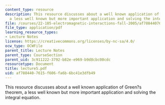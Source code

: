 ```yaml
---
content_type: resource
description: This resource discusses about a well known application of Green?s theorem,
  a less well known but more important application and solving the integral equation.
file: /courses/22-105-electromagnetic-interactions-fall-2005/af7884407615f606fa6b6bc41e3dfb49_lecture5.pdf
file_type: application/pdf
learning_resource_types:
- Lecture Notes
license: https://creativecommons.org/licenses/by-nc-sa/4.0/
ocw_type: OCWFile
parent_title: Lecture Notes
parent_type: CourseSection
parent_uid: 3c911222-3792-b82e-e969-b9d8cbc00cdc
resourcetype: Document
title: lecture5.pdf
uid: af788440-7615-f606-fa6b-6bc41e3dfb49
---
```

This resource discusses about a well known application of Green?s theorem, a less well known but more important application and solving the integral equation.